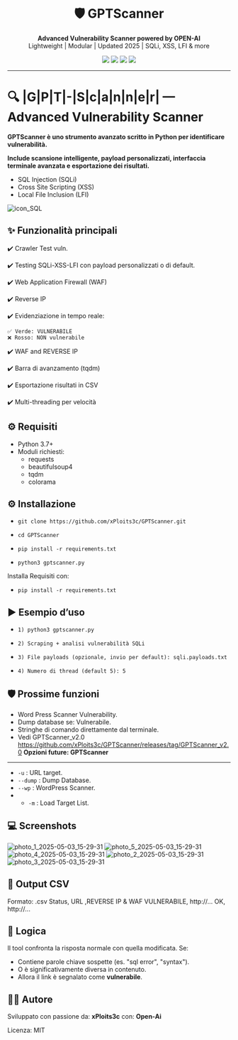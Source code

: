 <h1 align="center">🛡️ GPTScanner</h1>
<p align="center">
  <strong>Advanced Vulnerability Scanner powered by OPEN-AI</strong><br>
  Lightweight | Modular | Updated 2025 | SQLi, XSS, LFI & more
</p>

<p align="center">
  <img src="https://img.shields.io/badge/status-active-success?style=flat-square" />
  <img src="https://img.shields.io/github/license/xPloits3c/GPTScanner?style=flat-square" />
  <img src="https://img.shields.io/github/stars/xPloits3c/GPTScanner?style=social" />
  <img src="https://img.shields.io/github/release/xPloits3c/GPTScanner" />

</p>

---
 

🔍 |G|P|T|-|S|c|a|n|n|e|r| — Advanced Vulnerability Scanner
===================================================
**GPTScanner è uno strumento avanzato scritto in Python per identificare vulnerabilità.**

**Include scansione intelligente, payload personalizzati, interfaccia terminale avanzata e esportazione dei risultati.**
  + SQL Injection (SQLi)
  + Cross Site Scripting (XSS)
  + Local File Inclusion (LFI)
    
![icon_SQL](https://github.com/user-attachments/assets/922b63de-9adf-44cd-9027-fd1aee6b22a2)

**✨ Funzionalità principali**
--------------------------
  ✔️ Crawler Test vuln.

  ✔️ Testing SQLi-XSS-LFI con payload personalizzati o di default.

  ✔️ Web Application Firewall (WAF)

  ✔️ Reverse IP 

  ✔️ Evidenziazione in tempo reale:

    ✅ Verde: VULNERABILE
    ❌ Rosso: NON vulnerabile

  ✔️ WAF and REVERSE IP

  ✔️ Barra di avanzamento (tqdm)

  ✔️ Esportazione risultati in CSV

  ✔️ Multi-threading per velocità

**⚙️ Requisiti**
-------------
  - Python 3.7+
  - Moduli richiesti:
    - requests
    - beautifulsoup4
    - tqdm
    - colorama

## ⚙️ Installazione
  +     git clone https://github.com/xPloits3c/GPTScanner.git
  +     cd GPTScanner
  +     pip install -r requirements.txt
  +     python3 gptscanner.py

Installa Requisiti con:
  +     pip install -r requirements.txt

**▶️ Esempio d’uso**
----------------
  +     1) python3 gptscanner.py
  +     2) Scraping + analisi vulnerabilità SQLi
  +     3) File payloads (opzionale, invio per default): sqli.payloads.txt
  +     4) Numero di thread (default 5): 5

**🛡️ Prossime funzioni**
---------------------
  - Word Press Scanner Vulnerability.
  - Dump database se: Vulnerabile.
  - Stringhe di comando direttamente dal terminale.
  - Vedi GPTScanner_v2.0 https://github.com/xPloits3c/GPTScanner/releases/tag/GPTScanner_v2.0
**Opzioni future: GPTScanner**
----------------
  - `-u` : URL target.
  - `--dump` : Dump Database.
  - `--wp` : WordPress Scanner.
  - - `-m` : Load Target List.

**💻 Screenshots**
--------------------------
![photo_1_2025-05-03_15-29-31](https://github.com/user-attachments/assets/a8dd9565-c6e9-4420-87c3-fde6af8b4be8)
![photo_5_2025-05-03_15-29-31](https://github.com/user-attachments/assets/1b5b5b7e-fe19-4d24-8fd0-d0c914cdb28e)
![photo_4_2025-05-03_15-29-31](https://github.com/user-attachments/assets/6d7c394a-50b9-43f6-91cb-20e38411edd5)
![photo_2_2025-05-03_15-29-31](https://github.com/user-attachments/assets/a2994e83-ca21-4925-bb1e-6bfaa868266e)
![photo_3_2025-05-03_15-29-31](https://github.com/user-attachments/assets/1957b754-32ae-4384-bb64-68d1d038a328)

**📝 Output CSV**
--------------
Formato: .csv
Status, URL ,REVERSE IP & WAF
VULNERABILE, http://...
OK, http://...

**🧠 Logica**
----------
Il tool confronta la risposta normale con quella modificata. Se:
  - Contiene parole chiave sospette (es. "sql error", "syntax").
  - O è significativamente diversa in contenuto.
  - Allora il link è segnalato come **vulnerabile**.

**👨‍💻 Autore**
-----------
Sviluppato con passione da: **xPloits3c** con: **Open-Ai**

Licenza: MIT

